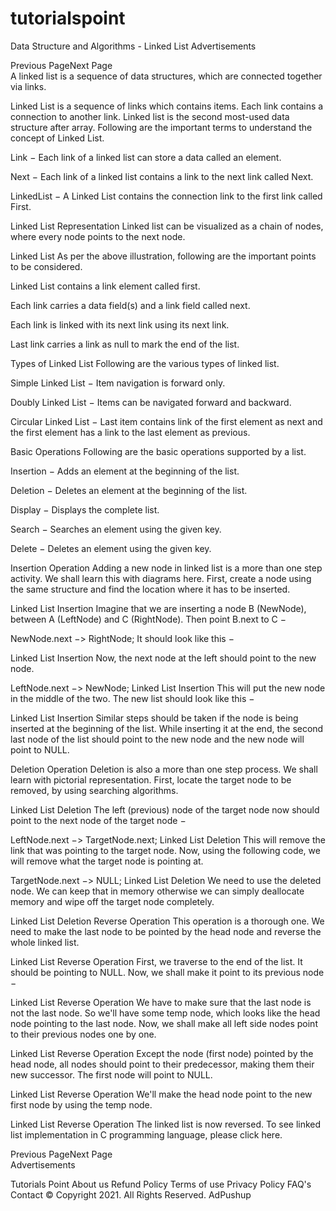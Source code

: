 # tutorialspoint
  
Data Structure and Algorithms - Linked List
Advertisements


 Previous PageNext Page  
A linked list is a sequence of data structures, which are connected together via links.

Linked List is a sequence of links which contains items. Each link contains a connection to another link. Linked list is the second most-used data structure after array. Following are the important terms to understand the concept of Linked List.

Link − Each link of a linked list can store a data called an element.

Next − Each link of a linked list contains a link to the next link called Next.

LinkedList − A Linked List contains the connection link to the first link called First.

Linked List Representation
Linked list can be visualized as a chain of nodes, where every node points to the next node.

Linked List
As per the above illustration, following are the important points to be considered.

Linked List contains a link element called first.

Each link carries a data field(s) and a link field called next.

Each link is linked with its next link using its next link.

Last link carries a link as null to mark the end of the list.

Types of Linked List
Following are the various types of linked list.

Simple Linked List − Item navigation is forward only.

Doubly Linked List − Items can be navigated forward and backward.

Circular Linked List − Last item contains link of the first element as next and the first element has a link to the last element as previous.

Basic Operations
Following are the basic operations supported by a list.

Insertion − Adds an element at the beginning of the list.

Deletion − Deletes an element at the beginning of the list.

Display − Displays the complete list.

Search − Searches an element using the given key.

Delete − Deletes an element using the given key.

Insertion Operation
Adding a new node in linked list is a more than one step activity. We shall learn this with diagrams here. First, create a node using the same structure and find the location where it has to be inserted.

Linked List Insertion
Imagine that we are inserting a node B (NewNode), between A (LeftNode) and C (RightNode). Then point B.next to C −

NewNode.next −> RightNode;
It should look like this −

Linked List Insertion
Now, the next node at the left should point to the new node.

LeftNode.next −> NewNode;
Linked List Insertion
This will put the new node in the middle of the two. The new list should look like this −

Linked List Insertion
Similar steps should be taken if the node is being inserted at the beginning of the list. While inserting it at the end, the second last node of the list should point to the new node and the new node will point to NULL.

Deletion Operation
Deletion is also a more than one step process. We shall learn with pictorial representation. First, locate the target node to be removed, by using searching algorithms.

Linked List Deletion
The left (previous) node of the target node now should point to the next node of the target node −

LeftNode.next −> TargetNode.next;
Linked List Deletion
This will remove the link that was pointing to the target node. Now, using the following code, we will remove what the target node is pointing at.

TargetNode.next −> NULL;
Linked List Deletion
We need to use the deleted node. We can keep that in memory otherwise we can simply deallocate memory and wipe off the target node completely.

Linked List Deletion
Reverse Operation
This operation is a thorough one. We need to make the last node to be pointed by the head node and reverse the whole linked list.

Linked List Reverse Operation
First, we traverse to the end of the list. It should be pointing to NULL. Now, we shall make it point to its previous node −

Linked List Reverse Operation
We have to make sure that the last node is not the last node. So we'll have some temp node, which looks like the head node pointing to the last node. Now, we shall make all left side nodes point to their previous nodes one by one.

Linked List Reverse Operation
Except the node (first node) pointed by the head node, all nodes should point to their predecessor, making them their new successor. The first node will point to NULL.

Linked List Reverse Operation
We'll make the head node point to the new first node by using the temp node.

Linked List Reverse Operation
The linked list is now reversed. To see linked list implementation in C programming language, please click here.

 Previous PageNext Page  
Advertisements

Tutorials Point
 About us Refund Policy Terms of use Privacy Policy FAQ's Contact
© Copyright 2021. All Rights Reserved.
AdPushup

